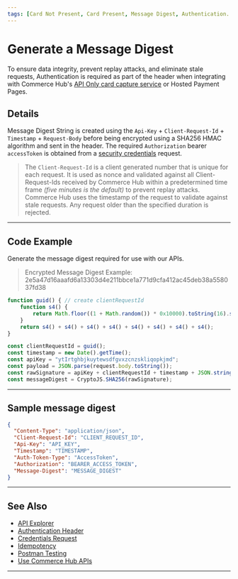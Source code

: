 ```yaml
---
tags: [Card Not Present, Card Present, Message Digest, Authentication. API Reference]
---
```


# Generate a Message Digest

To ensure data integrity, prevent replay attacks, and eliminate stale requests, Authentication is required as part of the header when integrating with Commerce Hub's [API Only card capture service](?path=docs/Online-Mobile-Digital/Secure-Data-Capture/API/API-Only.md) or Hosted Payment Pages.

## Details

Message Digest String is created using the `Api-Key` + `Client-Request-Id` + `Timestamp` + `Request-Body` before being encrypted using a SHA256 HMAC algorithm and sent in the header. The required `Authorization` bearer `accessToken` is obtained from a [security credentials](?path=docs/Resources/API-Documents/Security/Credentials.md) request.

<!-- theme: info -->
> The `Client-Request-Id` is a client generated number that is unique for each request. It is used as nonce and validated against all Client-Request-Ids received by Commerce Hub within a predetermined time frame *(five minutes is the default)* to prevent replay attacks. Commerce Hub uses the timestamp of the request to validate against stale requests. Any request older than the specified duration is rejected.

---

## Code Example

Generate the message digest required for use with our APIs.

<!-- theme: example -->
> Encrypted Message Digest Example: 2e5a47d16aaafd6a13303d4e211bbce1a771d9cfa412ac45deb38a558037fd38

```javascript
function guid() { // create clientRequestId
    function s4() {
        return Math.floor((1 + Math.random()) * 0x10000).toString(16).substring(1);
    }
    return s4() + s4() + s4() + s4() + s4() + s4() + s4() + s4();
}

const clientRequestId = guid();
const timestamp = new Date().getTime();
const apiKey = "ytIrtghbjkuytewsdfgvxzcnzskliqopkjmd";
const payload = JSON.parse(request.body.toString());
const rawSignature = apiKey + clientRequestId + timestamp + JSON.stringify(payload);
const messageDigest = CryptoJS.SHA256(rawSignature);
```

---

## Sample message digest

```json
{
  "Content-Type": "application/json",
  "Client-Request-Id": "CLIENT_REQUEST_ID",
  "Api-Key": "API_KEY",
  "Timestamp": "TIMESTAMP",
  "Auth-Token-Type": "AccessToken",
  "Authorization": "BEARER_ACCESS_TOKEN",
  "Message-Digest": "MESSAGE_DIGEST"
}
```

---

## See Also

- [API Explorer](../api/?type=post&path=/payments-vas/v1/card-capture)
- [Authentication Header](?path=docs/Resources/API-Documents/Authentication-Header.md)
- [Credentials Request](?path=docs/Resources/API-Documents/Security/Credentials.md)
- [Idempotency](?path=docs/Resources/Guides/Idempotency.md)
- [Postman Testing](?path=docs/Resources/Guides/Testing/Postman-Testing.md)
- [Use Commerce Hub APIs](?path=docs/Resources/API-Documents/Use-Our-APIs.md)

---
